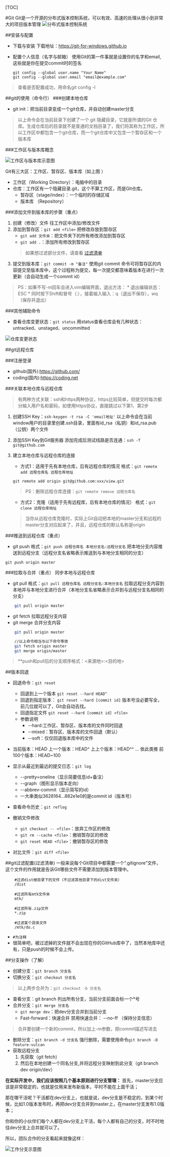 [TOC]

#Git
Git是一个开源的分布式版本控制系统，可以有效、高速的处理从很小到非常大的项目版本管理
![分布式版本控制系统](img/git.jpg "分布式版本控制系统")


##安装与配置
* 下载与安装
    下载地址：https://git-for-windows.github.io

* 配置个人信息（名字与邮箱）
使用Git的第一件事就是设置你的名字和email,这些就是你在提交commit时的签名
    ```
    git config --global user.name "Your Name"
    git config --global user.email "email@example.com"
    ```
>查看是否配置成功，用命名git config -l

##git的使用（命令行）
###创建本地仓库
* git init：把当前目录变成一个git仓库，并自动创建master分支
>以上命令会在当前目录下创建了一个.git 隐藏目录，它就是所谓的Git 仓库。生成仓库后的目录就不是普通的文档目录了，我们将其称为工作区，所以工作区中都包含一个git仓库，而一个git仓库中又包含一个暂存区和一个版本库

###工作区与版本库概念

![工作区与版本库示意图](img/repository.jpeg "工作区与版本库示意图")

Git有三大区：工作区、暂存区、版本库（如上图 ）

- 工作区（Working Directory）：电脑中的目录
- 仓库：工作区有一个隐藏目录.git，这个不算工作区，而是Git仓库。
    + 暂存区（stage/index）：一个临时的存储区域
    + 版本库 （Repository）


###添加文件到版本库的步骤（重点）
1. 创建（修改）文件
往工作区中添加/修改文件
2. 添加到暂存区：`git add <file>`
把修改存放到暂存区
    * `git add 文件夹`：把文件夹下的所有修改添加到暂存区
    * `git add .`：添加所有修改到暂存区
    >如果想过滤部分文件，请查看 [过滤清单](#git_3)
3. 提交到版本库：`git commit -m "备注"`
使用git commit 命令可将暂存区的内容提交至版本库中，这个过程称为提交，每一次提交都意味着版本在进行一次更新（会自动生成一个commit id）
>PS：如果不写-m回车会进入vim编辑界面，退出方法：
    * 退出编辑状态：ESC
    * 同时按下Shift和冒号（:），接着输入输入：q（退出不保存），wq（保存并退出）

###其他辅助命令
* 查看仓库变更状态：`git status`
用status查看仓库会有几种状态：untracked、unstaged、uncommitted 

![仓库变更状态](img/gitstatus.png "仓库变更状态")


##git远程仓库

###注册登录
* github(国外):https://github.com/
* coding(国内):https://coding.net

###关联本地仓库与远程仓库
>有两种方式关联：ssh和https两种协议，https比较简单，但提交时每次都分输入用户名和密码，如使用https协议，直接跳过以下第1、第2步

1. 创建SSH Key：`ssh-keygen -t rsa -C 'email地址'`
以上命令会在当前window用户的目录里创建.ssh目录，里面有id_rsa（私钥）和id_rsa.pub（公钥）两个文件

2. 添加SSH Key到Git服务器 
添加完成后测试线路是否连通：`ssh -T git@github.com`

3. 建立本地仓库与远程仓库的连接
    * 方式1：适用于先有本地仓库，后有远程仓库的情况
    格式：`git remote add 远程仓库名 远程仓库地址`
    ```
    git remote add origin git@github.com:xxx/view.git
    ```
    >PS：删除远程仓库连接：`git remote remove 远程仓库名`
    * 方式2：克隆（适用于先有远程库，后有本地仓库的情况）
    格式：`git clone 远程仓库地址`
    >当你从远程仓库克隆时，实际上Git自动把本地的master分支和远程的master分支对应起来了，并且，远程仓库的默认名称是origin
 

###推送到远程仓库（重点）
* git push
格式：`git push 远程仓库名 本地分支名:远程分支名`
把本地分支内容推送到远程分支（远程分支名省略表示推送到与本地分支相同的分支）
```
git push origin master

```

###拉取与合并（重点）
同步本地与远程仓库

* git pull
格式：`git pull 远程仓库名 远程分支名:本地分支名`
拉取远程分支内容到本地并与本地分支进行合并（本地分支名省略表示合并到与远程分支名相同的分支）
```bash
    git pull origin master
```
* git fetch
拉取远程分支内容
* git merge
合并分支内容

```bash
    git pull origin master

    //以上命令相当与以下命令等效
    git fetch origin master
    git merge origin/master
```

>**push和pull后的分支顺序格式：<来源地>:<目的地>



##版本回退

* 回退命令：`git reset`
    - 回退到上一个版本
    `git reset --hard HEAD^`
    - 回退到指定版本：
    `git reset --hard [commit id]` 版本号没必要写全，前几位就可以了，Git会自动去找。
    - 回退指定文件
    `git reset --hard [commit id] <file>`
    - 参数说明
        + --hard:工作区、暂存区、版本库的文件同时回退
        + --mixed：暂存区、版本库的文件回退（默认）
        + --soft：仅仅回退版本库中的文件

* 当前版本：HEAD
    上一个版本：HEAD^
    上上个版本：HEAD^^
    ...            依此类推
    前100个版本：HEAD~100

* 显示从最近到最远的提交日志：`git log`
    * --pretty=oneline（显示简要信息id+备注）
    * --graph（图形显示版本走向）
    * --abbrev-commit（显示简写的id）
    * 一大串类似3628164...882e1e0的是commit id（版本号）

* 查看命令历史：`git reflog`

* 撤销文件修改
    - `git checkout -- <file>`：放弃工作区的修改
    - `git rm --cache <file>`：撤销暂存区的修改
    - `git reset HEAD <file>`：撤销暂存区的修改

* 对比文件：`git diff <file>`


##git过滤配置(过滤清单)
一般来说每个Git项目中都需要一个“.gitignore”文件，这个文件的作用就是告诉Git哪些文件不需要添加到版本管理中。

```
    #过滤dist根目录下的文件（不过滤其他目录下的dist文件夹）
    /dist 

    #过滤所有mtk文件夹
    mtk/ 

    #过滤所有.zip文件
    *.zip 

    #过滤某个具体文件
    /mtk/do.c 
```

* `#为注释`
* 很简单吧，被过滤掉的文件就不会出现在你的GitHub库中了，当然本地库中还有，只是push的时候不会上传。


##分支操作（了解）
* 创建分支：`git branch 分支名`
* 切换分支：`git checkout 分支名`
>以上两步合并为：`git checkout -b 分支名`

* 查看分支：git branch
列出所有分支，当前分支前面会标一个*号
* 合并分支：`git merge 分支名`
    - `git merge dev`：把dev分支合并到当前分支
    - Fast-forward：快速合并
    禁用快速合并： --no-ff     （保持分支信息）
>合并要创建一个新的commit，所以加上-m参数，把commit描述写进去

* 删除分支：`git branch -d 分支名`
强行删除，需要使用命令`git branch -D feature-vulcan`
* 获取远程分支
    1. 先获取（git fetch）
    2. 然后在本地创建一个同名分支,并将远程分支映射到此分支（git branch dev origin/dev）

**在实际开发中，我们应该按照几个基本原则进行分支管理：**
首先，master分支应该是非常稳定的，也就是仅用来发布新版本，平时不能在上面干活；

那在哪干活呢？干活都在dev分支上，也就是说，dev分支是不稳定的，到某个时候，比如1.0版本发布时，再把dev分支合并到master上，在master分支发布1.0版本；

你和你的小伙伴们每个人都在dev分支上干活，每个人都有自己的分支，时不时地往dev分支上合并就可以了。

所以，团队合作的分支看起来就像这样：

![工作分支示意图](img/branch.png "工作分支示意图")
